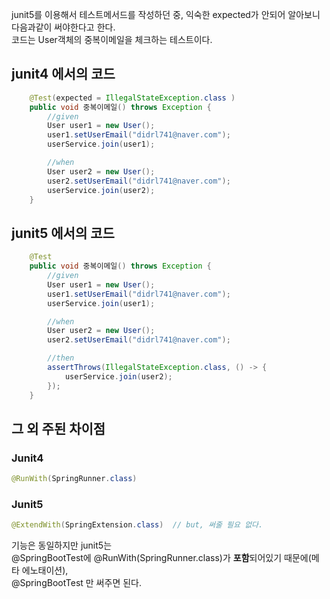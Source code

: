  junit5를 이용해서 테스트메서드를 작성하던 중, 익숙한 expected가 안되어 알아보니 다음과같이 써야한다고 한다.   
코드는 User객체의 중복이메일을 체크하는 테스트이다.
## junit4 에서의 코드
```java
    @Test(expected = IllegalStateException.class )
    public void 중복이메일() throws Exception {
        //given
        User user1 = new User();
        user1.setUserEmail("didrl741@naver.com");
        userService.join(user1);

        //when
        User user2 = new User();
        user2.setUserEmail("didrl741@naver.com");
        userService.join(user2);
    }
```

## junit5 에서의 코드
```java
    @Test
    public void 중복이메일() throws Exception {
        //given
        User user1 = new User();
        user1.setUserEmail("didrl741@naver.com");
        userService.join(user1);

        //when
        User user2 = new User();
        user2.setUserEmail("didrl741@naver.com");

        //then
        assertThrows(IllegalStateException.class, () -> {
            userService.join(user2);
        });
    }
```


## 그 외 주된 차이점

### Junit4

```java
@RunWith(SpringRunner.class)
```

### Junit5

```java
@ExtendWith(SpringExtension.class)  // but, 써줄 필요 없다.
```

기능은 동일하지만 junit5는   
@SpringBootTest에 @RunWith(SpringRunner.class)가 **포함**되어있기 때문에(메타 에노태이션),   
@SpringBootTest 만 써주면 된다.

